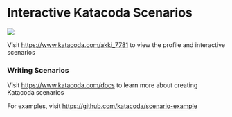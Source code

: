 # Interactive Katacoda Scenarios

[![](http://shields.katacoda.com/katacoda/akki_7781/count.svg)](https://www.katacoda.com/akki_7781 "Get your profile on Katacoda.com")

Visit https://www.katacoda.com/akki_7781 to view the profile and interactive scenarios

### Writing Scenarios
Visit https://www.katacoda.com/docs to learn more about creating Katacoda scenarios

For examples, visit https://github.com/katacoda/scenario-example
